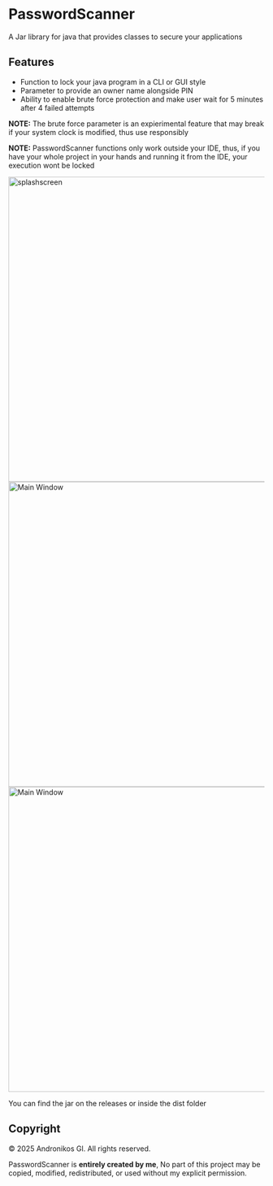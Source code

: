 # PasswordScanner
A Jar library for java that provides classes to secure your applications

## Features
- Function to lock your java program in a CLI or GUI style
- Parameter to provide an owner name alongside PIN
- Ability to enable brute force protection and make user wait for 5 minutes after 4 failed attempts 

**NOTE:** The brute force parameter is an expierimental feature that may break if your system clock is modified, thus use responsibly

**NOTE:** PasswordScanner functions only work outside your IDE, thus, if you have your whole project in your hands and running it from the IDE, your execution wont be locked

<img src="screenshots/splash.png" alt="splashscreen" width="600"/>
<img src="screenshots/main.png" alt="Main Window" width="600"/>   <img src="screenshots/text.png" alt="Main Window" width="600"/>

You can find the jar on the releases or inside the dist folder

## Copyright

© 2025 Andronikos Gl. All rights reserved.

PasswordScanner is **entirely created by me**, No part of this project may be copied, modified, redistributed, or used without my explicit permission.
